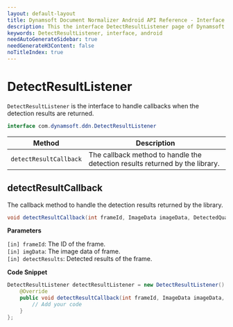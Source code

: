 ```yaml
---
layout: default-layout
title: Dynamsoft Document Normalizer Android API Reference - Interface DetectResultListener
description: This the interface DetectResultListener page of Dynamsoft Document Normalizer for Android SDK.
keywords: DetectResultListener, interface, android
needAutoGenerateSidebar: true
needGenerateH3Content: false
noTitleIndex: true
---
```


# DetectResultListener

`DetectResultListener` is the interface to handle callbacks when the detection results are returned.

```java
interface com.dynamsoft.ddn.DetectResultListener
```

| Method | Description |
| ------ | ----------- |
| `detectResultCallback` | The callback method to handle the detection results returned by the library. |

## detectResultCallback

The callback method to handle the detection results returned by the library.

```java
void detectResultCallback(int frameId, ImageData imageData, DetectedQuadResult[] detectResults);
```

**Parameters**

`[in] frameId`: The ID of the frame.  
`[in] imgData`: The image data of frame.  
`[in] detectResults`: Detected results of the frame.

**Code Snippet**

```java
DetectResultListener detectResultListener = new DetectResultListener() {
    @Override
    public void detectResultCallback(int frameId, ImageData imageData, DetectedQuadResult[] textResults) {
        // Add your code
    }
};
```
